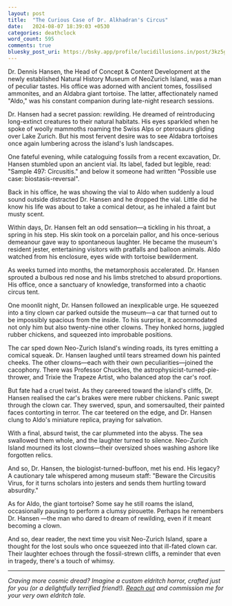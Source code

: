 ```yaml
---
layout: post
title:  "The Curious Case of Dr. Alkhadran's Circus"
date:   2024-08-07 18:39:03 +0530
categories: deathclock
word_count: 595
comments: true
bluesky_post_uri: https://bsky.app/profile/lucidillusions.in/post/3kz5grnusmk2a
---
```


Dr. Dennis Hansen, the Head of Concept & Content Development at the newly established Natural History Museum of NeoZurich Island, was a man of peculiar tastes. His office was adorned with ancient tomes, fossilised ammonites, and an Aldabra giant tortoise. The latter, affectionately named "Aldo," was his constant companion during late-night research sessions.

Dr. Hansen had a secret passion: rewilding. He dreamed of reintroducing long-extinct creatures to their natural habitats. His eyes sparkled when he spoke of woolly mammoths roaming the Swiss Alps or pterosaurs gliding over Lake Zurich. But his most fervent desire was to see Aldabra tortoises once again lumbering across the island's lush landscapes.

One fateful evening, while cataloguing fossils from a recent excavation, Dr. Hansen stumbled upon an ancient vial. Its label, faded but legible, read: "Sample 497: Circusitis." and below it someone had written "Possible use case: biostasis-reversal".

Back in his office, he was showing the vial to Aldo when suddenly a loud sound outside distracted Dr. Hansen and he dropped the vial. Little did he know his life was about to take a comical detour, as he inhaled a faint but musty scent.

Within days, Dr. Hansen felt an odd sensation—a tickling in his throat, a spring in his step. His skin took on a porcelain pallor, and his once-serious demeanour gave way to spontaneous laughter. He became the museum's resident jester, entertaining visitors with pratfalls and balloon animals. Aldo watched from his enclosure, eyes wide with tortoise bewilderment.

As weeks turned into months, the metamorphosis accelerated. Dr. Hansen sprouted a bulbous red nose and his limbs stretched to absurd proportions. His office, once a sanctuary of knowledge, transformed into a chaotic circus tent.

One moonlit night, Dr. Hansen followed an inexplicable urge. He squeezed into a tiny clown car parked outside the museum—a car that turned out to be impossibly spacious from the inside. To his surprise, it accommodated not only him but also twenty-nine other clowns. They honked horns, juggled rubber chickens, and squeezed into improbable positions.

The car sped down Neo-Zurich Island's winding roads, its tyres emitting a comical squeak. Dr. Hansen laughed until tears streamed down his painted cheeks. The other clowns—each with their own peculiarities—joined the cacophony. There was Professor Chuckles, the astrophysicist-turned-pie-thrower, and Trixie the Trapeze Artist, who balanced atop the car's roof.

But fate had a cruel twist. As they careered toward the island's cliffs, Dr. Hansen realised the car's brakes were mere rubber chickens. Panic swept through the clown car. They swerved, spun, and somersaulted, their painted faces contorting in terror. The car teetered on the edge, and Dr. Hansen clung to Aldo's miniature replica, praying for salvation.

With a final, absurd twist, the car plummeted into the abyss. The sea swallowed them whole, and the laughter turned to silence. Neo-Zurich Island mourned its lost clowns—their oversized shoes washing ashore like forgotten relics.

And so, Dr. Hansen, the biologist-turned-buffoon, met his end. His legacy? A cautionary tale whispered among museum staff: "Beware the Circusitis Virus, for it turns scholars into jesters and sends them hurtling toward absurdity."

As for Aldo, the giant tortoise? Some say he still roams the island, occasionally pausing to perform a clumsy pirouette. Perhaps he remembers Dr. Hansen —the man who dared to dream of rewilding, even if it meant becoming a clown.

And so, dear reader, the next time you visit Neo-Zurich Island, spare a thought for the lost souls who once squeezed into that ill-fated clown car. Their laughter echoes through the fossil-strewn cliffs, a reminder that even in tragedy, there's a touch of whimsy.

---
<em>Craving more cosmic dread? Imagine a custom eldritch horror, crafted just for you (or a delightfully terrified friend!). [Reach out](mailto:i@lucidillusions.in) and commission me for your very own eldritch tale.</em>
